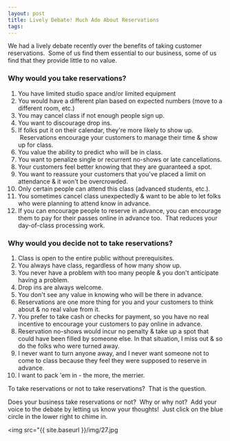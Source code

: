 ```yaml
---
layout: post
title: Lively Debate! Much Ado About Reservations
tags: 
---
```


We had a lively debate recently over the benefits of taking customer reservations.  Some of us find them essential to our business, some of us find that they provide little to no value.  

### **Why would you take reservations?**

1.  You have limited studio space and/or limited equipment
2.  You would have a different plan based on expected numbers (move to a different room, etc.)
3.  You may cancel class if not enough people sign up.
4.  You want to discourage drop ins.
5.  If folks put it on their calendar, they're more likely to show up.  Reservations encourage your customers to manage their time & show up for class.
6.  You value the ability to predict who will be in class.
7.  You want to penalize single or recurrent no-shows or late cancellations.
8.  Your customers feel better knowing that they are guaranteed a spot.
9.  You want to reassure your customers that you've placed a limit on attendance & it won't be overcrowded.
10.  Only certain people can attend this class (advanced students, etc.).
11.  You sometimes cancel class unexpectedly & want to be able to let folks who were planning to attend know in advance.
12.  If you can encourage people to reserve in advance, you can encourage them to pay for their passes online in advance too.  That reduces your day-of-class processing work.

### **Why would you decide not to take reservations?**

1.  Class is open to the entire public without prerequisites.
2.  You always have class, regardless of how many show up.
3.  You never have a problem with too many people & you don't anticipate having a problem.
4.  Drop ins are always welcome.
5.  You don't see any value in knowing who will be there in advance.
6.  Reservations are one more thing for you and your customers to think about & no real value from it.
7.  You prefer to take cash or checks for payment, so you have no real incentive to encourage your customers to pay online in advance.
8.  Reservation no-shows would incur no penalty & take up a spot that could have been filled by someone else. In that situation, I miss out & so do the folks who were turned away.
9.  I never want to turn anyone away, and I never want someone not to come to class because they feel they were supposed to reserve in advance.
10.  I want to pack 'em in - the more, the merrier.

To take reservations or not to take reservations?  That is the question.

Does your business take reservations or not?  Why or why not?  Add your voice to the debate by letting us know your thoughts!  Just click on the blue circle in the lower right to chime in.

<img src="{{ site.baseurl }}/img/27.jpg
